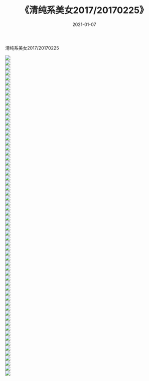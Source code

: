 ﻿---
layout: post
title:  《清纯系美女2017/20170225》
date:   2021-01-07
img: http://pic.660000.xyz/1:/清纯系美女/2017/20170225/000.jpg
categories: [美女, 清纯, 唯美]
---

清纯系美女2017/20170225

 ![](http://pic.660000.xyz/1:/清纯系美女/2017/20170225/001.jpg) <br>![](http://pic.660000.xyz/1:/清纯系美女/2017/20170225/002.jpg) <br>![](http://pic.660000.xyz/1:/清纯系美女/2017/20170225/003.jpg) <br>![](http://pic.660000.xyz/1:/清纯系美女/2017/20170225/004.jpg) <br>![](http://pic.660000.xyz/1:/清纯系美女/2017/20170225/005.jpg) <br>![](http://pic.660000.xyz/1:/清纯系美女/2017/20170225/006.jpg) <br>![](http://pic.660000.xyz/1:/清纯系美女/2017/20170225/007.jpg) <br>![](http://pic.660000.xyz/1:/清纯系美女/2017/20170225/008.jpg) <br>![](http://pic.660000.xyz/1:/清纯系美女/2017/20170225/009.jpg) <br>![](http://pic.660000.xyz/1:/清纯系美女/2017/20170225/010.jpg) <br>![](http://pic.660000.xyz/1:/清纯系美女/2017/20170225/011.jpg) <br>![](http://pic.660000.xyz/1:/清纯系美女/2017/20170225/012.jpg) <br>![](http://pic.660000.xyz/1:/清纯系美女/2017/20170225/013.png) <br>![](http://pic.660000.xyz/1:/清纯系美女/2017/20170225/014.png) <br>![](http://pic.660000.xyz/1:/清纯系美女/2017/20170225/015.png) <br>![](http://pic.660000.xyz/1:/清纯系美女/2017/20170225/016.png) <br>![](http://pic.660000.xyz/1:/清纯系美女/2017/20170225/017.png) <br>![](http://pic.660000.xyz/1:/清纯系美女/2017/20170225/018.png) <br>![](http://pic.660000.xyz/1:/清纯系美女/2017/20170225/019.png) <br>![](http://pic.660000.xyz/1:/清纯系美女/2017/20170225/020.png) <br>![](http://pic.660000.xyz/1:/清纯系美女/2017/20170225/021.png) <br>![](http://pic.660000.xyz/1:/清纯系美女/2017/20170225/022.png) <br>![](http://pic.660000.xyz/1:/清纯系美女/2017/20170225/023.png) <br>![](http://pic.660000.xyz/1:/清纯系美女/2017/20170225/024.png) <br>![](http://pic.660000.xyz/1:/清纯系美女/2017/20170225/025.png) <br>![](http://pic.660000.xyz/1:/清纯系美女/2017/20170225/026.png) <br>![](http://pic.660000.xyz/1:/清纯系美女/2017/20170225/027.png) <br>![](http://pic.660000.xyz/1:/清纯系美女/2017/20170225/028.png) <br>![](http://pic.660000.xyz/1:/清纯系美女/2017/20170225/029.png) <br>![](http://pic.660000.xyz/1:/清纯系美女/2017/20170225/030.png) <br>![](http://pic.660000.xyz/1:/清纯系美女/2017/20170225/031.png) <br>![](http://pic.660000.xyz/1:/清纯系美女/2017/20170225/032.png) <br>![](http://pic.660000.xyz/1:/清纯系美女/2017/20170225/033.png) <br>![](http://pic.660000.xyz/1:/清纯系美女/2017/20170225/034.png) <br>![](http://pic.660000.xyz/1:/清纯系美女/2017/20170225/035.png) <br>![](http://pic.660000.xyz/1:/清纯系美女/2017/20170225/036.png) <br>![](http://pic.660000.xyz/1:/清纯系美女/2017/20170225/037.png) <br>![](http://pic.660000.xyz/1:/清纯系美女/2017/20170225/038.png) <br>![](http://pic.660000.xyz/1:/清纯系美女/2017/20170225/039.png) <br>![](http://pic.660000.xyz/1:/清纯系美女/2017/20170225/040.png) <br>![](http://pic.660000.xyz/1:/清纯系美女/2017/20170225/041.png) <br>![](http://pic.660000.xyz/1:/清纯系美女/2017/20170225/042.png) <br>![](http://pic.660000.xyz/1:/清纯系美女/2017/20170225/043.png) <br>![](http://pic.660000.xyz/1:/清纯系美女/2017/20170225/044.png) <br>![](http://pic.660000.xyz/1:/清纯系美女/2017/20170225/045.png) <br>![](http://pic.660000.xyz/1:/清纯系美女/2017/20170225/046.png) <br>![](http://pic.660000.xyz/1:/清纯系美女/2017/20170225/047.png) <br>![](http://pic.660000.xyz/1:/清纯系美女/2017/20170225/048.png) <br>![](http://pic.660000.xyz/1:/清纯系美女/2017/20170225/049.png) <br>![](http://pic.660000.xyz/1:/清纯系美女/2017/20170225/050.png) <br>![](http://pic.660000.xyz/1:/清纯系美女/2017/20170225/051.png) <br>![](http://pic.660000.xyz/1:/清纯系美女/2017/20170225/052.png) <br>![](http://pic.660000.xyz/1:/清纯系美女/2017/20170225/053.png) <br>![](http://pic.660000.xyz/1:/清纯系美女/2017/20170225/054.png) <br>![](http://pic.660000.xyz/1:/清纯系美女/2017/20170225/055.png) <br>![](http://pic.660000.xyz/1:/清纯系美女/2017/20170225/056.png) <br>![](http://pic.660000.xyz/1:/清纯系美女/2017/20170225/057.png) <br>![](http://pic.660000.xyz/1:/清纯系美女/2017/20170225/058.png) <br>![](http://pic.660000.xyz/1:/清纯系美女/2017/20170225/059.png) <br>![](http://pic.660000.xyz/1:/清纯系美女/2017/20170225/060.png) <br>![](http://pic.660000.xyz/1:/清纯系美女/2017/20170225/061.png) <br>![](http://pic.660000.xyz/1:/清纯系美女/2017/20170225/062.png) <br>![](http://pic.660000.xyz/1:/清纯系美女/2017/20170225/063.png) <br>![](http://pic.660000.xyz/1:/清纯系美女/2017/20170225/064.png) <br>